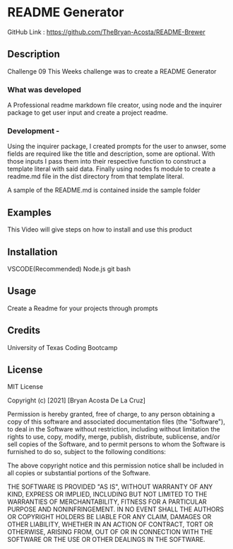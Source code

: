 # README Generator

GitHub Link : https://github.com/TheBryan-Acosta/README-Brewer

## **Description**

Challenge 09 This Weeks challenge was to create a README Generator

### **What was developed**

A Professional readme markdown file creator, using node and the inquirer package to get user input and create a project readme.

### **Development** -

Using the inquirer package, I created prompts for the user to anwser, some fields are required like the title and description, some are optional. With those inputs I pass them into their respective function to construct a template literal with said data. Finally using nodes fs module to create a readme.md file in the dist directory from that template literal.

A sample of the README.md is contained inside the sample folder

## **Examples**

This Video will give steps on how to install and use this product

## **Installation**

VSCODE(Recommended)
Node.js
git bash

## **Usage**

Create a Readme for your projects through prompts

## **Credits**

University of Texas Coding Bootcamp

## **License**

MIT License

Copyright (c) [2021] [Bryan Acosta De La Cruz]

Permission is hereby granted, free of charge, to any person obtaining a copy
of this software and associated documentation files (the "Software"), to deal
in the Software without restriction, including without limitation the rights
to use, copy, modify, merge, publish, distribute, sublicense, and/or sell
copies of the Software, and to permit persons to whom the Software is
furnished to do so, subject to the following conditions:

The above copyright notice and this permission notice shall be included in all
copies or substantial portions of the Software.

THE SOFTWARE IS PROVIDED "AS IS", WITHOUT WARRANTY OF ANY KIND, EXPRESS OR
IMPLIED, INCLUDING BUT NOT LIMITED TO THE WARRANTIES OF MERCHANTABILITY,
FITNESS FOR A PARTICULAR PURPOSE AND NONINFRINGEMENT. IN NO EVENT SHALL THE
AUTHORS OR COPYRIGHT HOLDERS BE LIABLE FOR ANY CLAIM, DAMAGES OR OTHER
LIABILITY, WHETHER IN AN ACTION OF CONTRACT, TORT OR OTHERWISE, ARISING FROM,
OUT OF OR IN CONNECTION WITH THE SOFTWARE OR THE USE OR OTHER DEALINGS IN THE
SOFTWARE.
